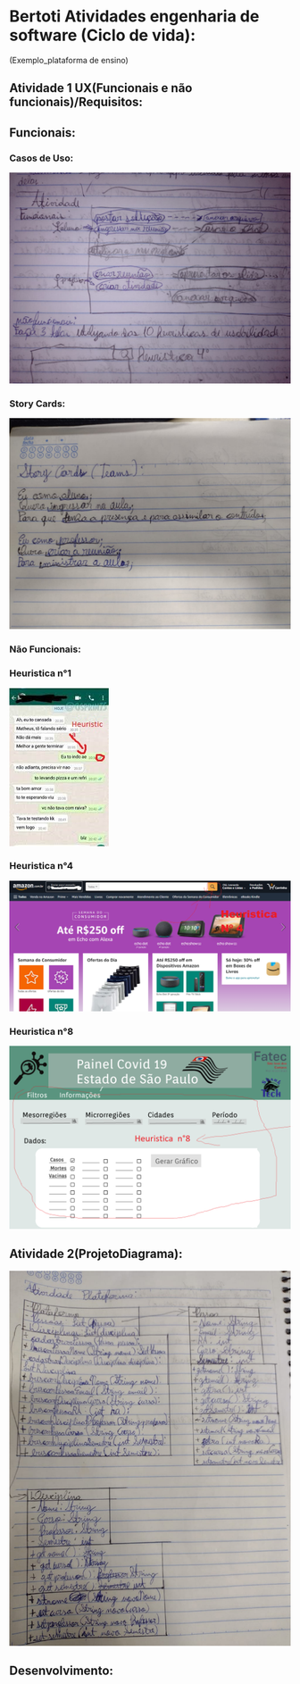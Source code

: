 # Bertoti Atividades engenharia de software (Ciclo de vida):
(Exemplo_plataforma de ensino)


## Atividade 1 UX(Funcionais e não funcionais)/Requisitos:
## Funcionais:

### Casos de Uso:
<img src="https://github.com/LeoAdlerr/bertoti/blob/main/EngenhariaDeSoftware/IMG/FuncionaisTeams.jpeg">

### Story Cards:
<img src="https://github.com/LeoAdlerr/bertoti/blob/main/EngenhariaDeSoftware/IMG/Storycards.jpeg">

### Não Funcionais:

### Heuristica n°1
<img src="https://github.com/LeoAdlerr/bertoti/blob/main/EngenhariaDeSoftware/IMG/Heuristican1.jpg">

### Heuristica n°4
<img src="https://github.com/LeoAdlerr/bertoti/blob/main/EngenhariaDeSoftware/IMG/design_Heuristica_amazon.png">

### Heuristica n°8
<img src="https://github.com/LeoAdlerr/bertoti/blob/main/EngenhariaDeSoftware/IMG/Heuristican8.png">

## Atividade 2(ProjetoDiagrama):

<img src="https://github.com/LeoAdlerr/bertoti/blob/main/EngenhariaDeSoftware/IMG/PlataformaDiagrama.jpeg">

## Desenvolvimento:

